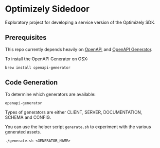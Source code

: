 # Optimizely Sidedoor
Exploratory project for developing a service version of the Optimizely SDK.

## Prerequisites
This repo currently depends heavily on [OpenAPI](https://swagger.io/specification/) and [OpenAPI Generator](https://github.com/openapitools/openapi-generator).

To install the OpenAPI Generator on OSX:
```
brew install openapi-generator
```

## Code Generation
To determine which generators are available:
```
openapi-generator
```
Types of generators are either CLIENT, SERVER, DOCUMENTATION, SCHEMA and CONFIG.

You can use the helper script `generate.sh` to experiment with the various generated assets.
```
./generate.sh <GENERATOR_NAME>
```
